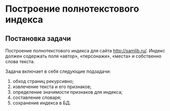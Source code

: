 # Построение полнотекстового индекса

## Постановка задачи

Построение полнотекстового индекса для сайта http://samlib.ru/.
Индекс должен содержать поля «автор», «персонажи», «места» и собственно слова текста.

Задача включает в себя следующие подзадачи:
1.	обход страниц рекурсивно;
2.	извлечение текста и его признаков;
3.	определение значимости признаков для индекса;
4.	составление словаря;
5.	сохранение индекса в БД.
